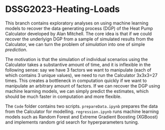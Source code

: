 # DSSG2023-Heating-Loads

This branch contains exploratory analyses on using machine learning models to recover the data generating process (DGP) of the Heat Pump Calculator developed by Alan Mitchell. The core idea is that if we could recover the underlyign DGP from a sample of simulated results from the Calculator, we can turn the problem of _simulation_ into one of simple _prediction_. 

The motivation is that the simulation of individual scenarios using the Calculator takes a substantive amount of time, and it is inflexible in the following sense: say we have 3 factors we want to manipulate (each of which contains 3 unique values), we need to run the Calculator 3x3x3=27 times. This creates a bottleneck in computation quickly if we want to manipulate an arbitrary amount of factors. If we can recover the DGP using machine learning models, we can simply predict the estimates, which should be much faster in computation and more flexible. 

The `Code` folder contains two scripts. `prepareData.ipynb` prepares the data from the Calculator for modelling. `regression.ipynb` runs machine learning models such as Random Forest and Extreme Gradient Boosting (XGBoost) and implements random grid search for hyperparameters tuning. 
